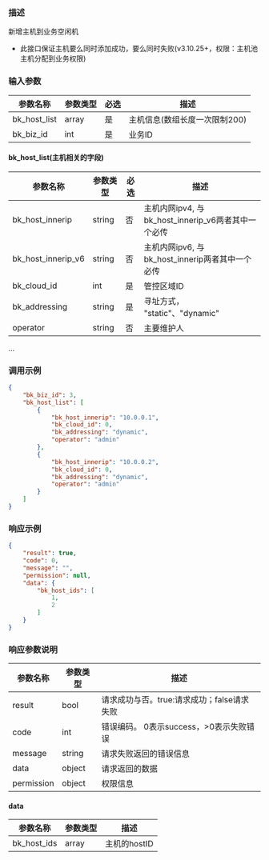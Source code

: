 ### 描述

新增主机到业务空闲机

- 此接口保证主机要么同时添加成功，要么同时失败(v3.10.25+，权限：主机池主机分配到业务权限)

### 输入参数

| 参数名称         | 参数类型  | 必选 | 描述                |
|--------------|-------|----|-------------------|
| bk_host_list | array | 是  | 主机信息(数组长度一次限制200) |
| bk_biz_id    | int   | 是  | 业务ID              |

#### bk_host_list(主机相关的字段)

| 参数名称               | 参数类型   | 必选 | 描述                                    |
|--------------------|--------|----|---------------------------------------|
| bk_host_innerip    | string | 否  | 主机内网ipv4, 与bk_host_innerip_v6两者其中一个必传 |
| bk_host_innerip_v6 | string | 否  | 主机内网ipv6, 与bk_host_innerip两者其中一个必传    |
| bk_cloud_id        | int    | 是  | 管控区域ID                                |
| bk_addressing      | string | 是  | 寻址方式， "static"、"dynamic"              |
| operator           | string | 否  | 主要维护人                                 |

...

### 调用示例

```json
{
    "bk_biz_id": 3,
    "bk_host_list": [
        {
            "bk_host_innerip": "10.0.0.1",
            "bk_cloud_id": 0,
            "bk_addressing": "dynamic",
            "operator": "admin"
        },
        {
            "bk_host_innerip": "10.0.0.2",
            "bk_cloud_id": 0,
            "bk_addressing": "dynamic",
            "operator": "admin"
        }
    ]
}
```

### 响应示例

```json
{
    "result": true,
    "code": 0,
    "message": "",
    "permission": null,
    "data": {
        "bk_host_ids": [
            1,
            2
        ]
    }
}
```

### 响应参数说明

| 参数名称       | 参数类型   | 描述                         |
|------------|--------|----------------------------|
| result     | bool   | 请求成功与否。true:请求成功；false请求失败 |
| code       | int    | 错误编码。 0表示success，>0表示失败错误  |
| message    | string | 请求失败返回的错误信息                |
| data       | object | 请求返回的数据                    |
| permission | object | 权限信息                       |

#### data

| 参数名称        | 参数类型  | 描述        |
|-------------|-------|-----------|
| bk_host_ids | array | 主机的hostID |
